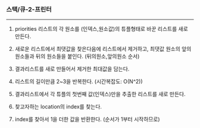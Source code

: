 ### 스택/큐-2-프린터
___

1. priorities 리스트의  각 원소를 (인덱스,원소값)의 튜플형태로 바꾼 리스트를 새로 만든다.

2. 새로운 리스트에서 최댓값을 찾은다음에 리스트에서 제거하고, 최댓값 원소의 앞의 원소들과 뒤의 원소들을 붙인다. (뒤의원소,앞의원소 순서)

3. 결과리스트를 새로 만들어서 제거한 최대값을 담는다.

4. 리스트의 길이만큼 2~3을 반복한다. (시간복잡도: O(N^2))

5. 결과리스트에서 각 튜플의 첫번째 값(인덱스)만을 추출한 리스트를 새로 만든다.

6. 찾고자하는 location의 index를 찾는다.

7. index를 찾아서 1을 더한 값을 반환한다. (순서가 1부터 시작하므로)

[링크]: (https://programmers.co.kr/learn/courses/30/lessons/42587?language=python3)